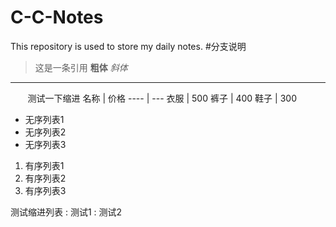 # C-C-Notes
This repository is used to store my daily notes.
#分支说明
>这是一条引用
**粗体** *斜体*

*************
&#160; &#160; &#160; &#160;测试一下缩进
名称 | 价格
---- | ---
衣服 | 500
裤子 | 400
鞋子 | 300

+ 无序列表1
+ 无序列表2
+ 无序列表3

1. 有序列表1
2. 有序列表2
2. 有序列表3

测试缩进列表
: 测试1
: 测试2
